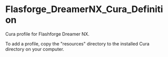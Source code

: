 # Flasforge_DreamerNX_Cura_Definition

Cura profile for Flashforge Dreamer NX.

To add a profile, copy the "resources" directory to the installed
Cura directory on your computer.
